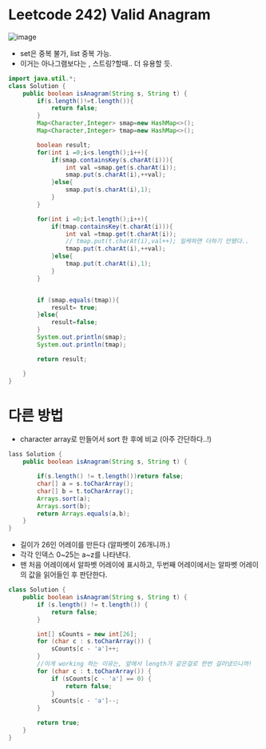# Leetcode 242) Valid Anagram

![image](https://user-images.githubusercontent.com/37058233/118409774-f5077180-b640-11eb-983d-d7c8aaf6b684.png)

- set은 중복 불가, list 중복 가능.
- 이거는 아나그램보다는 , 스트링?할때.. 더 유용할 듯. 

```java
import java.util.*;
class Solution {
    public boolean isAnagram(String s, String t) {
        if(s.length()!=t.length()){
            return false;
        }
        Map<Character,Integer> smap=new HashMap<>();  
        Map<Character,Integer> tmap=new HashMap<>();  

        boolean result;
        for(int i =0;i<s.length();i++){
            if(smap.containsKey(s.charAt(i))){
                int val =smap.get(s.charAt(i));
                smap.put(s.charAt(i),++val);
            }else{
                smap.put(s.charAt(i),1);
            }
        }

        for(int i =0;i<t.length();i++){
            if(tmap.containsKey(t.charAt(i))){
                int val =tmap.get(t.charAt(i));
                // tmap.put(t.charAt(i),val++); 일케하면 더하기 안됐다..
                tmap.put(t.charAt(i),++val);
            }else{
                tmap.put(t.charAt(i),1);
            }
        }


        if (smap.equals(tmap)){
            result= true;
        }else{
            result=false;
        }
        System.out.println(smap);
        System.out.println(tmap);

        return result;

    }
}
```

# 다른 방법

- character array로 만들어서 sort 한 후에 비교 (아주 간단하다..!)

```java
lass Solution {
    public boolean isAnagram(String s, String t) {

        if(s.length() != t.length())return false;
        char[] a = s.toCharArray();
        char[] b = t.toCharArray();
        Arrays.sort(a);
        Arrays.sort(b);
        return Arrays.equals(a,b);
    }
}
```

- 길이가 26인 어레이를 만든다 (알파벳이 26개니까.)
- 각각 인덱스 0~25는 a~z를 나타낸다. 
- 맨 처음 어레이에서 알파벳 어레이에 표시하고, 두번째 어레이에서는 알파벳 어레이의 값을 읽어들인 후 판단한다. 

```java
class Solution {
    public boolean isAnagram(String s, String t) {
        if (s.length() != t.length()) {
            return false;
        }

        int[] sCounts = new int[26];
        for (char c : s.toCharArray()) {
            sCounts[c - 'a']++;
        }
        //이게 working 하는 이유는, 앞에서 length가 같은걸로 한번 걸러냈으니까!
        for (char c : t.toCharArray()) {
            if (sCounts[c - 'a'] == 0) {
                return false;
            }
            sCounts[c - 'a']--;
        }

        return true;
    }
}
```

